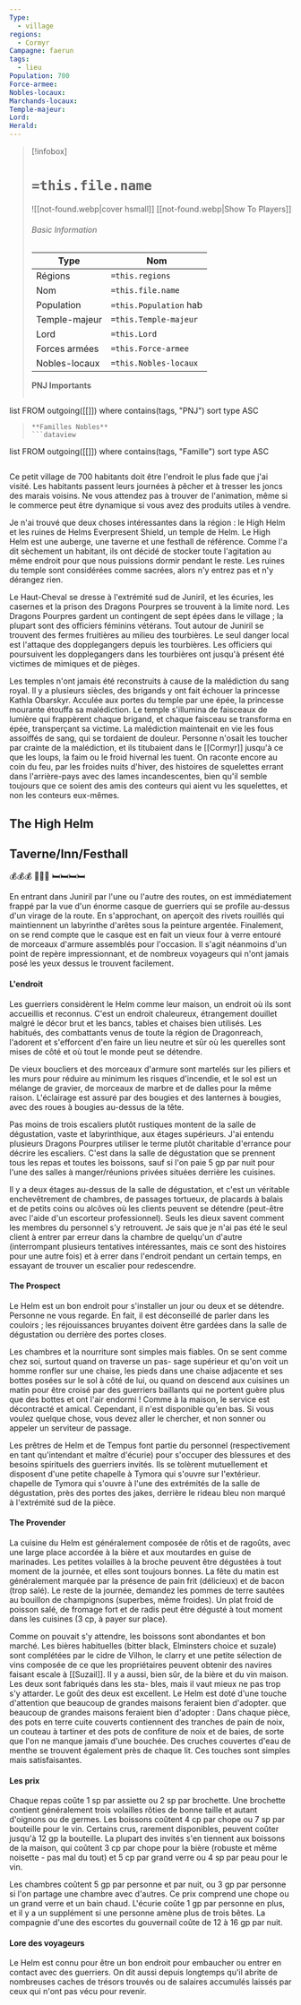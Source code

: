```yaml
---
Type:
  - village
regions:
  - Cormyr
Campagne: faerun
tags:
  - lieu
Population: 700
Force-armee: 
Nobles-locaux: 
Marchands-locaux: 
Temple-majeur: 
Lord: 
Herald:
---
```


> [!infobox]
> # `=this.file.name`
> ![[not-found.webp|cover hsmall]]
> [[not-found.webp|Show To Players]]
> ###### Basic Information
> Type |  Nom |
> ---|---|
> Régions | `=this.regions`|
> Nom | `=this.file.name ` |
> Population | `=this.Population` hab |
> Temple-majeur | `=this.Temple-majeur` |
> Lord | `=this.Lord` |
> Forces armées | `=this.Force-armee` |
> Nobles-locaux | `=this.Nobles-locaux ` |
> **PNJ Importants**
>  ```dataview
list FROM outgoing([[]])
where contains(tags, "PNJ")
sort type ASC
>```
> **Familles Nobles**
> ```dataview
list FROM outgoing([[]])
where contains(tags, "Famille")
sort type ASC
>```


Ce petit village de 700 habitants doit être l'endroit le plus fade que j'ai visité. Les habitants passent leurs journées à pêcher et à tresser les joncs des marais voisins. Ne vous attendez pas à trouver de l'animation, même si le commerce peut être dynamique si vous avez des produits utiles à vendre.

Je n'ai trouvé que deux choses intéressantes dans la région : le High Helm et les ruines de Helms Everpresent Shield, un temple de Helm. Le High Helm est une auberge, une taverne et une festhall de référence. Comme l'a dit sèchement un habitant, ils ont décidé de stocker toute l'agitation au même endroit pour que nous puissions dormir pendant le reste. Les ruines du temple sont considérées comme sacrées, alors n'y entrez pas et n'y dérangez rien.

Le Haut-Cheval se dresse à l'extrémité sud de Juniril, et les écuries, les casernes et la prison des Dragons Pourpres se trouvent à la limite nord. Les Dragons Pourpres gardent un contingent de sept épées dans le village ; la plupart sont des officiers féminins vétérans. Tout autour de Juniril se trouvent des fermes fruitières au milieu des tourbières. Le seul danger local est l'attaque des dopplegangers depuis les tourbières. Les officiers qui poursuivent les dopplegangers dans les tourbières ont jusqu'à présent été victimes de mimiques et de pièges.

Les temples n'ont jamais été reconstruits à cause de la malédiction du sang royal. Il y a plusieurs siècles, des brigands y ont fait échouer la princesse Kathla Obarskyr. Acculée aux portes du temple par une épée, la princesse mourante étouffa sa malédiction. Le temple s'illumina de faisceaux de lumière qui frappèrent chaque brigand, et chaque faisceau se transforma en épée, transperçant sa victime. La malédiction maintenait en vie les fous assoiffés de sang, qui se tordaient de douleur. Personne n'osait les toucher par crainte de la malédiction, et ils titubaient dans le [[Cormyr]] jusqu'à ce que les loups, la faim ou le froid hivernal les tuent. On raconte encore au coin du feu, par les froides nuits d'hiver, des histoires de squelettes errant dans l'arrière-pays avec des lames incandescentes, bien qu'il semble toujours que ce soient des amis des conteurs qui aient vu les squelettes, et non les conteurs eux-mêmes.

## The High Helm
## Taverne/Inn/Festhall
💰💰💰
🍺🍺🍺
🛏️🛏️🛏️🛏️

En entrant dans Juniril par l'une ou l'autre des routes, on est immédiatement frappé par la vue d'un énorme casque de guerriers qui se profile au-dessus d'un virage de la route. En s'approchant, on aperçoit des rivets rouillés qui maintiennent un labyrinthe d'arêtes sous la peinture argentée. Finalement, on se rend compte que le casque est en fait un vieux four à verre entouré de morceaux d'armure assemblés pour l'occasion. Il s'agit néanmoins d'un point de repère impressionnant, et de nombreux voyageurs qui n'ont jamais posé les yeux dessus le trouvent facilement.

#### L'endroit

Les guerriers considèrent le Helm comme leur maison, un endroit où ils sont accueillis et reconnus. C'est un endroit chaleureux, étrangement douillet malgré le décor brut et les bancs, tables et chaises bien utilisés. Les habitués, des combattants venus de toute la région de Dragonreach, l'adorent et s'efforcent d'en faire un lieu neutre et sûr où les querelles sont mises de côté et où tout le monde peut se détendre.

De vieux boucliers et des morceaux d'armure sont martelés sur les piliers et les murs pour réduire au minimum les risques d'incendie, et le sol est un mélange de gravier, de morceaux de marbre et de dalles pour la même raison. L'éclairage est assuré par des bougies et des lanternes à bougies, avec des roues à bougies au-dessus de la tête.

Pas moins de trois escaliers plutôt rustiques montent de la salle de dégustation, vaste et labyrinthique, aux étages supérieurs. J'ai entendu plusieurs Dragons Pourpres utiliser le terme plutôt charitable d'errance pour décrire les escaliers. C'est dans la salle de dégustation que se prennent tous les repas et toutes les boissons, sauf si l'on paie 5 gp par nuit pour l'une des salles à manger/réunions privées situées derrière les cuisines.

Il y a deux étages au-dessus de la salle de dégustation, et c'est un véritable enchevêtrement de chambres, de passages tortueux, de placards à balais et de petits coins ou alcôves où les clients peuvent se détendre (peut-être avec l'aide d'un escorteur professionnel). Seuls les dieux savent comment les membres du personnel s'y retrouvent. Je sais que je n'ai pas été le seul client à entrer par erreur dans la chambre de quelqu'un d'autre (interrompant plusieurs tentatives intéressantes, mais ce sont des histoires pour une autre fois) et à errer dans l'endroit pendant un certain temps, en essayant de trouver un escalier pour redescendre.

#### The Prospect

Le Helm est un bon endroit pour s'installer un jour ou deux et se détendre. Personne ne vous regarde. En fait, il est déconseillé de parler dans les couloirs ; les réjouissances bruyantes doivent être gardées dans la salle de dégustation ou derrière des portes closes.

Les chambres et la nourriture sont simples mais fiables. On se sent comme chez soi, surtout quand on traverse un pas- sage supérieur et qu'on voit un homme ronfler sur une chaise, les pieds dans une chaise adjacente et ses bottes posées sur le sol à côté de lui, ou quand on descend aux cuisines un matin pour être croisé par des guerriers baillants qui ne portent guère plus que des bottes et ont l'air endormi ! Comme à la maison, le service est décontracté et amical. Cependant, il n'est disponible qu'en bas. Si vous voulez quelque chose, vous devez aller le chercher, et non sonner ou appeler un serviteur de passage.

Les prêtres de Helm et de Tempus font partie du personnel (respectivement en tant qu'intendant et maître d'écurie) pour s'occuper des blessures et des besoins spirituels des guerriers invités. Ils se tolèrent mutuellement et disposent d'une petite chapelle à Tymora qui s'ouvre sur l'extérieur.
chapelle de Tymora qui s'ouvre à l'une des extrémités de la salle de dégustation, près des portes des jakes, derrière le rideau bleu non marqué à l'extrémité sud de la pièce.

#### The Provender

La cuisine du Helm est généralement composée de rôtis et de ragoûts, avec une large place accordée à la bière et aux moutardes en guise de marinades. Les petites volailles à la broche peuvent être dégustées à tout moment de la journée, et elles sont toujours bonnes. La fête du matin est généralement marquée par la présence de pain frit (délicieux) et de bacon (trop salé). Le reste de la journée, demandez les pommes de terre sautées au bouillon de champignons (superbes, même froides). Un plat froid de poisson salé, de fromage fort et de radis peut être dégusté à tout moment dans les cuisines (3 cp, à payer sur place).

Comme on pouvait s'y attendre, les boissons sont abondantes et bon marché. Les bières habituelles (bitter black, Elminsters choice et suzale) sont complétées par le cidre de Vilhon, le clarry et une petite sélection de vins composée de ce que les propriétaires peuvent obtenir des navires faisant escale à [[Suzail]]. Il y a aussi, bien sûr, de la bière et du vin maison. Les deux sont fabriqués dans les sta- bles, mais il vaut mieux ne pas trop s'y attarder. Le goût des deux est excellent. Le Helm est doté d'une touche d'attention que beaucoup de grandes maisons feraient bien d'adopter.
que beaucoup de grandes maisons feraient bien d'adopter : Dans chaque pièce, des pots en terre cuite couverts contiennent des tranches de pain de noix, un couteau à tartiner et des pots de confiture de noix et de baies, de sorte que l'on ne manque jamais d'une bouchée. Des cruches couvertes d'eau de menthe se trouvent également près de chaque lit. Ces touches sont simples mais satisfaisantes.

#### Les prix

Chaque repas coûte 1 sp par assiette ou 2 sp par brochette. Une brochette contient généralement trois volailles rôties de bonne taille et autant d'oignons ou de germes. Les boissons coûtent 4 cp par chope ou 7 sp par bouteille pour le vin. Certains crus, rarement disponibles, peuvent coûter jusqu'à 12 gp la bouteille. La plupart des invités s'en tiennent aux boissons de la maison, qui coûtent 3 cp par chope pour la bière (robuste et même noisette - pas mal du tout) et 5 cp par grand verre ou 4 sp par peau pour le vin.

Les chambres coûtent 5 gp par personne et par nuit, ou 3 gp par personne si l'on partage une chambre avec d'autres. Ce prix comprend une chope ou un grand verre et un bain chaud. L'écurie coûte 1 gp par personne en plus, et il y a un supplément si une personne amène plus de trois bêtes. La compagnie d'une des escortes du gouvernail coûte de 12 à 16 gp par nuit.

#### Lore des voyageurs

Le Helm est connu pour être un bon endroit pour embaucher ou entrer en contact avec des guerriers. On dit aussi depuis longtemps qu'il abrite de nombreuses caches de trésors trouvés ou de salaires accumulés laissés par ceux qui n'ont pas vécu pour revenir.